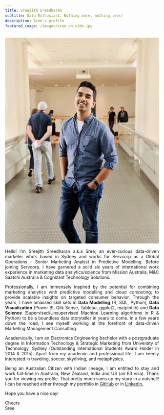 ```yaml
---
title: Sreejith Sreedharan
subtitle: Data Enthusiast. Nothing more, nothing less!
description: Sree's profile
featured_image: /images/sree_on_side.jpg
---
```


![](/images/sree_on_about.png)

<style>
body {
text-align: justify}
</style>

Hello! I'm Sreejith Sreedharan a.k.a Sree; an ever-curious data-driven marketer who’s based in Sydney and works for Servcorp as a Global Operations - Senior Marketing Analyst in Predictive Modelling. Before joining Servcorp, I have garnered a solid six years of international work experience in marketing data analytics/science from Mission Australia, M&C Saatchi Australia & Cognizant Technology Solutions. 

Professionally, I am immensely inspired by the potential for combining marketing analytics with predictive modelling and cloud computing; to provide scalable insights on targeted consumer behavior. Through the years, I have amassed skill sets in **Data Modelling** (R, SQL, Python), **Data Visualization** (Power BI, Qlik Sense, Tableau, ggplot2, matplotlib) and **Data Science** (Supervised/Unsupervised Machine Learning algorithms in R & Python) to be a boundless data storyteller in years to come. In a few years down the road, I see myself working at the forefront of data-driven Marketing Management Consulting.

Academically, I am an Electronics Engineering bachelor with a postgraduate degree in Information Technology & Strategic Marketing from University of Technology, Sydney (Outstanding International Students Award Holder in 2014 & 2015). Apart from my academic and professional life, I am keenly interested in traveling, soccer, skydiving, and metaphysics. 

Being an Australian Citizen with Indian lineage, I am entitled to stay and work full-time in Australia, New Zealand, India and US (on E3 visa). Thank you for viewing my profile. That pretty much sums up my story in a nutshell! I can be reached either through my portfolio in [GitHub](https://github.com/srees1988) or in [Linkedin.](https://linkedin.com/in/srees1988/)  

Hope you have a nice day!

Cheers  
Sree

